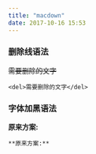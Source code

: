 ```yaml
---
title: "macdown"
date: 2017-10-16 15:53
---
```


### 删除线语法
<del>需要删除的文字</del>

```
<del>需要删除的文字</del>
```

### 字体加黑语法
**原来方案:** 

```
**原来方案:** 
```